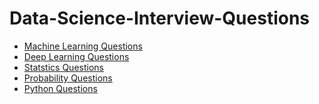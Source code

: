 # Data-Science-Interview-Questions

* [Machine Learning Questions](https://github.com/youssefHosni/Data-Science-Interview-Questions/blob/main/Machine%20Learning%20Questions.md)
* [Deep Learning Questions]() 
* [Statstics Questions]() 
* [Probability Questions]() 
* [Python Questions]()
